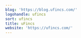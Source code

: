 ```yaml
---
blog: 'https://blog.ufincs.com/'
logohandle: ufincs
sort: ufincs
title: uFincs
website: 'https://ufincs.com/'
---
```

